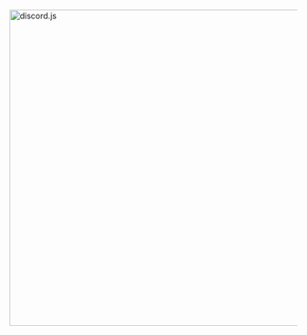 
  <br />
  <p>
    <a href="https://github.com/borkgang/turf"><img src="http://i.imgur.com/DHuuiHp.png" width="554" alt="discord.js" /></a>
  </p>
  <br />
  <div align="center">

</div>
